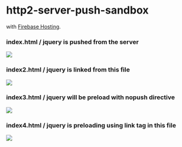 # http2-server-push-sandbox

with [Firebase Hosting](https://firebase.googleblog.com/2016/09/http2-comes-to-firebase-hosting.html).

### index.html / jquery is pushed from the server

![](https://gyazo.com/46348319f59193c07fecbadff3a36d7e.png)

### index2.html / jquery is linked from this file

![](https://gyazo.com/d5d035031974f6e2e38ce38c3b5cd2a6.png)

### index3.html / jquery will be preload with nopush directive

![](https://gyazo.com/f3b81ff0bb61a026fe9eccde943117a1.png)

### index4.html / jquery is preloading using link tag in this file

![](https://gyazo.com/5c02cf5deb5f826d086a9d2e81c6895c.png)
